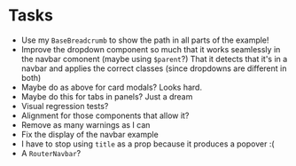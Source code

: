 # Tasks
* Use my `BaseBreadcrumb` to show the path in all parts of the example!
* Improve the dropdown component so much that it works seamlessly in the navbar comonent (maybe using `$parent`?) That it detects that it's in a navbar and applies the correct classes (since dropdowns are different in both)
* Maybe do as above for card modals? Looks hard.
* Maybe do this for tabs in panels? Just a dream
* Visual regression tests?
* Alignment for those components that allow it?
* Remove as many warnings as I can
* Fix the display of the navbar example
* I have to stop using `title` as a prop because it produces a popover :(
* A `RouterNavbar`?
